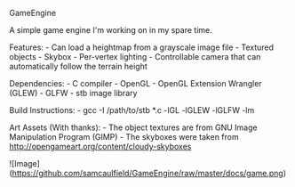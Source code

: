 GameEngine

A simple game engine I'm working on in my spare time.

Features:
	- Can load a heightmap from a grayscale image file
	- Textured objects
	- Skybox
	- Per-vertex lighting
	- Controllable camera that can automatically follow the terrain height

Dependencies:
	- C compiler
	- OpenGL
	- OpenGL Extension Wrangler (GLEW)
	- GLFW
	- stb image library

Build Instructions:
	- gcc -I /path/to/stb \*.c -lGL -lGLEW -lGLFW -lm

Art Assets (With thanks):
	- The object textures are from GNU Image Manipulation Program (GIMP)
	- The skyboxes were taken from http://opengameart.org/content/cloudy-skyboxes

![Image]
(https://github.com/samcaulfield/GameEngine/raw/master/docs/game.png)

